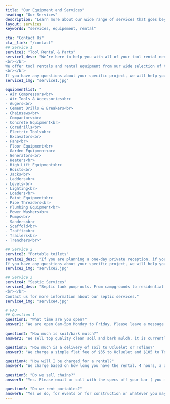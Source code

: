 ```yaml
---
title: "Our Equipment and Services"
heading: "Our Services"
description: "Learn more about our wide range of services that goes beyond equipement rentals."
layout: services
keywords: "services, equipement, rental"

cta: "Contact Us"
cta__link: "/contact"
## Service 1
service1: "Tool Rental & Parts"
service1_desc: "We’re here to help you with all of your tool rental needs. Our well-stocked inventory has everything necessary to get the job done right no matter what size project you decide to take on. From home renovation projects to big construction site, we've got you covered.
<br></br>
We offer tool rentals and rental equipment from our wide selection of trusted, professional-quality brands. From air powered tools to carpter cleaning, we have the tool you need at rental prices that suit your budget. 
<br></br>
If you have any questions about your specific project, we will help you choose the tools and equipment you’ll need and personally demonstrate the proper way to use them. Contact us before you start your project so we can get you the best prices and line up any equipment you may require."
service1_img: "service1.jpg"

equipmentlist: "
- Air Compressors<br>
- Air Tools & Accessories<br>
- Augers<br>
- Cement Drills & Breakers<br>
- Chainsaws<br>
- Compactors<br>
- Concrete Equipment<br>
- Coredrills<br>
- Electric Tools<br>
- Excavators<br>
- Fans<br>
- Floor Equipment<br>
- Garden Equipment<br>
- Generators<br>
- Heaters<br>
- High Lift Equipment<br>
- Hoists<br>
- Jacks<br>
- Ladders<br>
- Levels<br>
- Lighting<br>
- Loaders<br>
- Paint Equipment<br>
- Pipe Threaders<br>
- Plumbing Equipment<br>
- Power Washers<br>
- Pumps<br>
- Sanders<br>
- Scaffold<br>
- Traffic<br>
- Trailers<br>
- Trenchers<br>"

## Service 2
service2: "Portable toilets"
service2_desc: "If you are planning a one-day private reception, if you are in charge of organizing a festival or public event in a park, or if you are working on a construction site that is planned over a season, the Ucluelet Rent-It Center will help you accommodate your team’s needs the right way, with clean and easy-to-schedule sanitation solutions, so you can put your focus on making it a success. <br></br>
If you have any questions about your specific project, we will help you with the logistic you’ll need.Contact us before you start your project so we can get you the best prices and line up any equipment you may require."
service2_img: "service2.jpg"

## Service 3
service4: "Septic Services"
service4_desc: "Septic tank pump-outs. From campgrounds to residential homes, our trucks can do it all. We tackle plugged storm drains, restaurant grease traps, portable toilets, the list goes on. In order to tell whether or not you need a septic pumping service, it’s good to keep a few of these signs in mind. Remember, maintenance service every three to five years could cost you a couple hundred dollars, but a sewer system replacement will cost you thousands!
<br></br>
Contact us for more information about our septic services."
service4_img: "service4.jpg"

# FAQ
## Question 1
question1: "What time are you open?"
answer1: "We are open 8am-5pm Monday to Friday. Please leave a message if after hours and we will return your call."

question2: "How much is soil/bark mulch?"
answer2: "We sell top quality clean soil and bark mulch, it is currently $96.50/yard."

question3: "How much is a delivery of soil to Ucluelet or Tofino?"
answer3: "We charge a simple flat fee of $35 to Ucluelet and $105 to Tofino. Give us a call and we'll get your what you need."

question4: "How will I be charged for a rental?"
answer4: "We charge based on how long you have the rental. 4 hours, a day, a week or a month."

question5: "Do we sell chains?"
answer5: "Yes. Please email or call with the specs off your bar ( you must know the chain size and how many drivers for us to make the chain for you!)"

question6: "Do we rent portables?"
answer6: "Yes we do, for events or for construction or whatever you may need."
--- 
```

